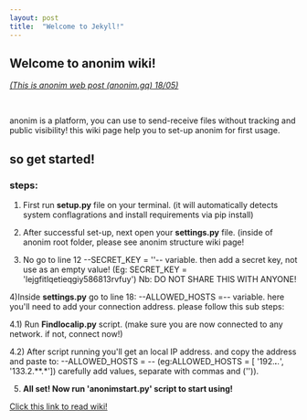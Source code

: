 ```yaml
---
layout: post
title:  "Welcome to Jekyll!"
---
```





<div class="markdown-body">
<h2>Welcome to anonim wiki!</h2>
<p><span style="text-decoration: underline;"><em>(This is anonim web post <a href="anonim.gq">(anonim.gq)</a> 18/05)</em></span></p>
<p>&nbsp;</p>
<p>anonim is a platform, you can use to send-receive files without tracking and public visibility! this wiki page help you to set-up anonim for first usage.</p>
<h2><a id="user-content-so-get-started" class="anchor" href="https://github.com/soorajpazeekal/anonim/wiki/Wiki-First-use!#so-get-started" aria-hidden="true"></a>so get started!</h2>
<h3><a id="user-content-steps" class="anchor" href="https://github.com/soorajpazeekal/anonim/wiki/Wiki-First-use!#steps" aria-hidden="true"></a>steps:</h3>
<ol>
<li>
<p>First run&nbsp;<strong>setup.py</strong>&nbsp;file on your terminal. (it will automatically detects system conflagrations and install requirements via pip install)</p>
</li>
<li>
<p>After successful set-up, next open your&nbsp;<strong>settings.py</strong>&nbsp;file. (inside of anonim root folder, please see anonim structure wiki page!</p>
</li>
<li>
<p>No go to line 12 --SECRET_KEY = ''-- variable. then add a secret key, not use as an empty value! (Eg: SECRET_KEY = 'lejgfitlqetieqgiy586813rvfuy') Nb: DO NOT SHARE THIS WITH ANYONE!</p>
</li>
</ol>
<p>4)Inside&nbsp;<strong>settings.py</strong>&nbsp;go to line 18: --ALLOWED_HOSTS =-- variable. here you'll need to add your connection address. please follow this sub steps:</p>
<p>4.1) Run&nbsp;<strong>Findlocalip.py</strong>&nbsp;script. (make sure you are now connected to any network. if not, connect now!)</p>
<p>4.2) After script running you'll get an local IP address. and copy the address and paste to: --ALLOWED_HOSTS = -- (eg:ALLOWED_HOSTS = [ '192.<em><strong>.</strong>.</em>', '133.2.**.*']) carefully add values, separate with commas and ('')).</p>
<ol start="5">
<li><strong>All set! Now run 'anonimstart.py' script to start using!</strong></li>
</ol>
</div>
<div id="wiki-footer" class="mt-5 muted-link wiki-footer"><a href="https://github.com/soorajpazeekal/anonim/wiki/Wiki-First-use!">Click this link to read wiki!</a></div>